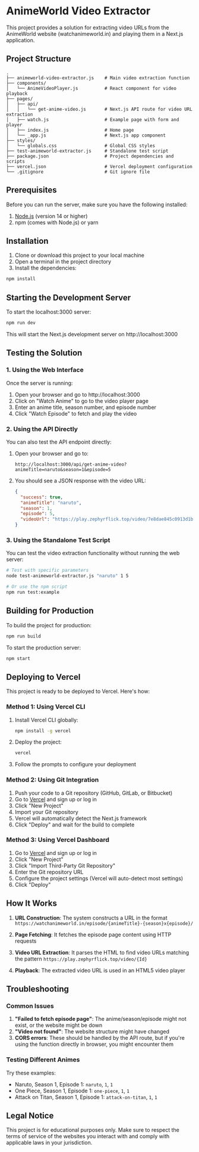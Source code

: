 # AnimeWorld Video Extractor

This project provides a solution for extracting video URLs from the AnimeWorld website (watchanimeworld.in) and playing them in a Next.js application.

## Project Structure

```
.
├── animeworld-video-extractor.js    # Main video extraction function
├── components/
│   └── AnimeVideoPlayer.js          # React component for video playback
├── pages/
│   ├── api/
│   │   └── get-anime-video.js       # Next.js API route for video URL extraction
│   ├── watch.js                     # Example page with form and player
│   ├── index.js                     # Home page
│   └── _app.js                      # Next.js app component
├── styles/
│   └── globals.css                  # Global CSS styles
├── test-animeworld-extractor.js     # Standalone test script
├── package.json                     # Project dependencies and scripts
├── vercel.json                      # Vercel deployment configuration
└── .gitignore                       # Git ignore file
```

## Prerequisites

Before you can run the server, make sure you have the following installed:

1. [Node.js](https://nodejs.org/) (version 14 or higher)
2. npm (comes with Node.js) or yarn

## Installation

1. Clone or download this project to your local machine
2. Open a terminal in the project directory
3. Install the dependencies:

```bash
npm install
```

## Starting the Development Server

To start the localhost:3000 server:

```bash
npm run dev
```

This will start the Next.js development server on http://localhost:3000

## Testing the Solution

### 1. Using the Web Interface

Once the server is running:

1. Open your browser and go to http://localhost:3000
2. Click on "Watch Anime" to go to the video player page
3. Enter an anime title, season number, and episode number
4. Click "Watch Episode" to fetch and play the video

### 2. Using the API Directly

You can also test the API endpoint directly:

1. Open your browser and go to:
   ```
   http://localhost:3000/api/get-anime-video?animeTitle=naruto&season=1&episode=5
   ```
2. You should see a JSON response with the video URL:
   ```json
   {
     "success": true,
     "animeTitle": "naruto",
     "season": 1,
     "episode": 5,
     "videoUrl": "https://play.zephyrflick.top/video/7e8dae845c0913d1bff36953378df627"
   }
   ```

### 3. Using the Standalone Test Script

You can test the video extraction functionality without running the web server:

```bash
# Test with specific parameters
node test-animeworld-extractor.js "naruto" 1 5

# Or use the npm script
npm run test:example
```

## Building for Production

To build the project for production:

```bash
npm run build
```

To start the production server:

```bash
npm start
```

## Deploying to Vercel

This project is ready to be deployed to Vercel. Here's how:

### Method 1: Using Vercel CLI

1. Install Vercel CLI globally:
   ```bash
   npm install -g vercel
   ```

2. Deploy the project:
   ```bash
   vercel
   ```

3. Follow the prompts to configure your deployment

### Method 2: Using Git Integration

1. Push your code to a Git repository (GitHub, GitLab, or Bitbucket)
2. Go to [Vercel](https://vercel.com) and sign up or log in
3. Click "New Project"
4. Import your Git repository
5. Vercel will automatically detect the Next.js framework
6. Click "Deploy" and wait for the build to complete

### Method 3: Using Vercel Dashboard

1. Go to [Vercel](https://vercel.com) and sign up or log in
2. Click "New Project"
3. Click "Import Third-Party Git Repository"
4. Enter the Git repository URL
5. Configure the project settings (Vercel will auto-detect most settings)
6. Click "Deploy"

## How It Works

1. **URL Construction**: The system constructs a URL in the format `https://watchanimeworld.in/episode/{animeTitle}-{season}x{episode}/`

2. **Page Fetching**: It fetches the episode page content using HTTP requests

3. **Video URL Extraction**: It parses the HTML to find video URLs matching the pattern `https://play.zephyrflick.top/video/{Id}`

4. **Playback**: The extracted video URL is used in an HTML5 video player

## Troubleshooting

### Common Issues

1. **"Failed to fetch episode page"**: The anime/season/episode might not exist, or the website might be down
2. **"Video not found"**: The website structure might have changed
3. **CORS errors**: These should be handled by the API route, but if you're using the function directly in browser, you might encounter them

### Testing Different Animes

Try these examples:
- Naruto, Season 1, Episode 1: `naruto`, `1`, `1`
- One Piece, Season 1, Episode 1: `one-piece`, `1`, `1`
- Attack on Titan, Season 1, Episode 1: `attack-on-titan`, `1`, `1`

## Legal Notice

This project is for educational purposes only. Make sure to respect the terms of service of the websites you interact with and comply with applicable laws in your jurisdiction.